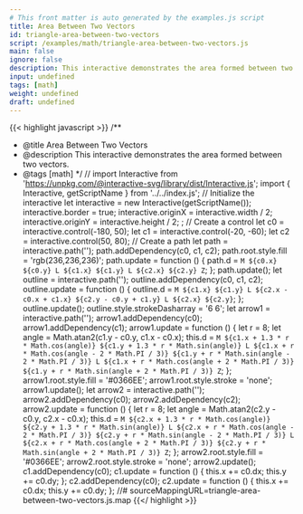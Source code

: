```yaml
---
# This front matter is auto generated by the examples.js script
title: Area Between Two Vectors
id: triangle-area-between-two-vectors
script: /examples/math/triangle-area-between-two-vectors.js
main: false
ignore: false
description: This interactive demonstrates the area formed between two vectors.
input: undefined
tags: [math]
weight: undefined
draft: undefined
---
```


{{< highlight javascript >}}
/**
* @title Area Between Two Vectors
* @description This interactive demonstrates the area formed between two vectors.
* @tags [math]
*/
// import Interactive from 'https://unpkg.com/@interactive-svg/library/dist/Interactive.js';
import { Interactive, getScriptName } from '../../index.js';
// Initialize the interactive
let interactive = new Interactive(getScriptName());
interactive.border = true;
interactive.originX = interactive.width / 2;
interactive.originY = interactive.height / 2;
;
// Create a control
let c0 = interactive.control(-180, 50);
let c1 = interactive.control(-20, -60);
let c2 = interactive.control(50, 80);
// Create a path
let path = interactive.path('');
path.addDependency(c0, c1, c2);
path.root.style.fill = 'rgb(236,236,236)';
path.update = function () {
    path.d = `M ${c0.x} ${c0.y}
            L ${c1.x} ${c1.y}
            L ${c2.x} ${c2.y}
            Z`;
};
path.update();
let outline = interactive.path('');
outline.addDependency(c0, c1, c2);
outline.update = function () {
    outline.d = `M ${c1.x} ${c1.y}
                L ${c2.x - c0.x + c1.x} ${c2.y - c0.y + c1.y}
                L ${c2.x} ${c2.y}`;
};
outline.update();
outline.style.strokeDasharray = '6 6';
let arrow1 = interactive.path('');
arrow1.addDependency(c0);
arrow1.addDependency(c1);
arrow1.update = function () {
    let r = 8;
    let angle = Math.atan2(c1.y - c0.y, c1.x - c0.x);
    this.d = `M ${c1.x + 1.3 * r * Math.cos(angle)} ${c1.y + 1.3 * r * Math.sin(angle)}
  L ${c1.x + r * Math.cos(angle - 2 * Math.PI / 3)} ${c1.y + r * Math.sin(angle - 2 * Math.PI / 3)}
  L ${c1.x + r * Math.cos(angle + 2 * Math.PI / 3)} ${c1.y + r * Math.sin(angle + 2 * Math.PI / 3)}
            Z`;
};
arrow1.root.style.fill = '#0366EE';
arrow1.root.style.stroke = 'none';
arrow1.update();
let arrow2 = interactive.path('');
arrow2.addDependency(c0);
arrow2.addDependency(c2);
arrow2.update = function () {
    let r = 8;
    let angle = Math.atan2(c2.y - c0.y, c2.x - c0.x);
    this.d = `M ${c2.x + 1.3 * r * Math.cos(angle)} ${c2.y + 1.3 * r * Math.sin(angle)}
  L ${c2.x + r * Math.cos(angle - 2 * Math.PI / 3)} ${c2.y + r * Math.sin(angle - 2 * Math.PI / 3)}
  L ${c2.x + r * Math.cos(angle + 2 * Math.PI / 3)} ${c2.y + r * Math.sin(angle + 2 * Math.PI / 3)}
            Z`;
};
arrow2.root.style.fill = '#0366EE';
arrow2.root.style.stroke = 'none';
arrow2.update();
c1.addDependency(c0);
c1.update = function () {
    this.x += c0.dx;
    this.y += c0.dy;
};
c2.addDependency(c0);
c2.update = function () {
    this.x += c0.dx;
    this.y += c0.dy;
};
//# sourceMappingURL=triangle-area-between-two-vectors.js.map
{{</ highlight >}}


